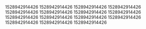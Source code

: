 1528942914426
1528942914426
1528942914426
1528942914426
1528942914426
1528942914426
1528942914426
1528942914426
1528942914426
1528942914426
1528942914426
1528942914426
1528942914426
1528942914426
1528942914426